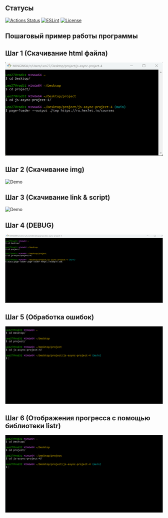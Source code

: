 
## Статусы

[![Actions Status](https://github.com/YodJI27/js-async-project-4/actions/workflows/hexlet-check.yml/badge.svg)](https://github.com/YodJI27/js-async-project-4/actions)
[![ESLint](https://img.shields.io/badge/ESLint-passing-brightgreen)](https://eslint.org/)
[![License](https://img.shields.io/github/license/YodJI27/js-async-project-4)](https://github.com/YodJI27/js-async-project-4/blob/main/LICENSE)


## Пошаговый пример работы программы

## Шаг 1 (Скачивание html файла)

![Demo](page-loader.gif)

## Шаг 2 (Скачивание img)

![Demo](page-loader-2.gif)

## Шаг 3 (Скачивание link & script)

![Demo](page-loader-3.gif)

## Шаг 4 (DEBUG)

![Demo](page-loader-4.gif)

## Шаг 5 (Обработка ошибок)

![Demo](page-loader-5.gif)

## Шаг 6 (Отображения прогресса с помощью библиотеки listr)

![Demo](page-loader-5.gif)